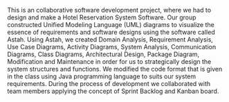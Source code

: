 This is an collaborative software development project, where we had to design and make a Hotel Reservation System Software. 
Our group constructed Unified Modeling Language (UML) diagrams to visualize the essence of requirements and software designs using the software called Astah.
Using Astah, we created Domain Analysis, Requirement Analysis, Use Case Diagrams, Activity Diagrams, System Analysis, Communication Diagrams, Class Diagrams, Architectural Design, Package Diagram, Modification and Maintenance in order for us to strategically design the system structures and functions.
We modified the code format that is given in the class using Java programming language to suits our system requirements.
During the process of development we collaborated with team members applying the concept of Sprint Backlog and Kanban board.
